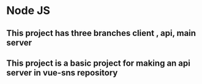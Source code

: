 # Node JS 

## This project has three branches client , api, main server

## This project is a basic project for making an api server in vue-sns repository 


